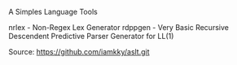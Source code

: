 A Simples Language Tools

nrlex - Non-Regex Lex Generator
rdppgen - Very Basic Recursive Descendent Predictive Parser Generator for LL(1)

Source:
https://github.com/iamkky/aslt.git


